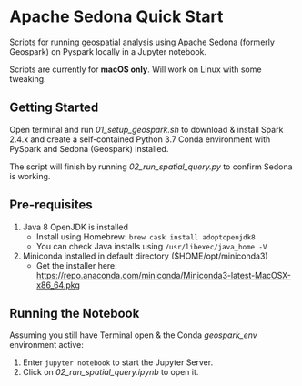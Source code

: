 # Apache Sedona Quick Start
Scripts for running geospatial analysis using Apache Sedona (formerly Geospark) on Pyspark locally in a Jupyter notebook.

Scripts are currently for **macOS only**. Will work on Linux with some tweaking.

## Getting Started

Open terminal and run *01_setup_geospark.sh* to download & install Spark 2.4.x and create a self-contained Python 3.7 Conda environment with PySpark and Sedona (Geospark) installed.

The script will finish by running *02_run_spatial_query.py* to confirm Sedona is working.

## Pre-requisites

1. Java 8 OpenJDK is installed
   - Install using Homebrew: ```brew cask install adoptopenjdk8```
   - You can check Java installs using ```/usr/libexec/java_home -V```
2. Miniconda installed in default directory ($HOME/opt/miniconda3)
   - Get the installer here: https://repo.anaconda.com/miniconda/Miniconda3-latest-MacOSX-x86_64.pkg

## Running the Notebook

Assuming you still have Terminal open & the Conda *geospark_env* environment active:

1. Enter ```jupyter notebook``` to start the Jupyter Server.
2. Click on *02_run_spatial_query.ipynb* to open it.
